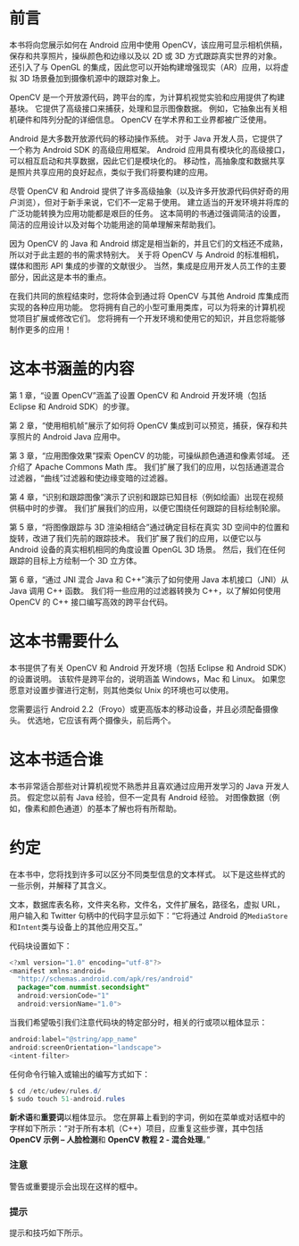 # 前言

本书将向您展示如何在 Android 应用中使用 OpenCV，该应用可显示相机供稿，保存和共享照片，操纵颜色和边缘以及以 2D 或 3D 方式跟踪真实世界的对象。 还引入了与 OpenGL 的集成，因此您可以开始构建增强现实（AR）应用，以将虚拟 3D 场景叠加到摄像机源中的跟踪对象上。

OpenCV 是一个开放源代码，跨平台的库，为计算机视觉实验和应用提供了构建基块。 它提供了高级接口来捕获，处理和显示图像数据。 例如，它抽象出有关相机硬件和阵列分配的详细信息。 OpenCV 在学术界和工业界都被广泛使用。

Android 是大多数开放源代码的移动操作系统。 对于 Java 开发人员，它提供了一个称为 Android SDK 的高级应用框架。 Android 应用具有模块化的高级接口，可以相互启动和共享数据，因此它们是模块化的。 移动性，高抽象度和数据共享是照片共享应用的良好起点，类似于我们将要构建的应用。

尽管 OpenCV 和 Android 提供了许多高级抽象（以及许多开放源代码供好奇的用户浏览），但对于新手来说，它们不一定易于使用。 建立适当的开发环境并将库的广泛功能转换为应用功能都是艰巨的任务。 这本简明的书通过强调简洁的设置，简洁的应用设计以及对每个功能用途的简单理解来帮助我们。

因为 OpenCV 的 Java 和 Android 绑定是相当新的，并且它们的文档还不成熟，所以对于此主题的书的需求特别大。 关于将 OpenCV 与 Android 的标准相机，媒体和图形 API 集成的步骤的文献很少。 当然，集成是应用开发人员工作的主要部分，因此这是本书的重点。

在我们共同的旅程结束时，您将体会到通过将 OpenCV 与其他 Android 库集成而实现的各种应用功能。 您将拥有自己的小型可重用类库，可以为将来的计算机视觉项目扩展或修改它们。 您将拥有一个开发环境和使用它的知识，并且您将能够制作更多的应用！

# 这本书涵盖的内容

第 1 章，“设置 OpenCV”涵盖了设置 OpenCV 和 Android 开发环境（包括 Eclipse 和 Android SDK）的步骤。

第 2 章，“使用相机帧”展示了如何将 OpenCV 集成到可以预览，捕获，保存和共享照片的 Android Java 应用中。

第 3 章，“应用图像效果”探索 OpenCV 的功能，可操纵颜色通道和像素邻域。 还介绍了 Apache Commons Math 库。 我们扩展了我们的应用，以包括通道混合过滤器，“曲线”过滤器和使边缘变暗的过滤器。

第 4 章，“识别和跟踪图像”演示了识别和跟踪已知目标（例如绘画）出现在视频供稿中时的步骤。 我们扩展我们的应用，以便它围绕任何跟踪的目标绘制轮廓。

第 5 章，“将图像跟踪与 3D 渲染相结合”通过确定目标在真实 3D 空间中的位置和旋转，改进了我们先前的跟踪技术。 我们扩展了我们的应用，以便它以与 Android 设备的真实相机相同的角度设置 OpenGL 3D 场景。 然后，我们在任何跟踪的目标上方绘制一个 3D 立方体。

第 6 章，“通过 JNI 混合 Java 和 C++”演示了如何使用 Java 本机接口（JNI）从 Java 调用 C++ 函数。 我们将一些应用的过滤器转换为 C++，以了解如何使用 OpenCV 的 C++ 接口编写高效的跨平台代码。

# 这本书需要什么

本书提供了有关 OpenCV 和 Android 开发环境（包括 Eclipse 和 Android SDK）的设置说明。 该软件是跨平台的，说明涵盖 Windows，Mac 和 Linux。 如果您愿意对设置步骤进行定制，则其他类似 Unix 的环境也可以使用。

您需要运行 Android 2.2（Froyo）或更高版本的移动设备，并且必须配备摄像头。 优选地，它应该有两个摄像头，前后两个。

# 这本书适合谁

本书非常适合那些对计算机视觉不熟悉并且喜欢通过应用开发学习的 Java 开发人员。 假定您以前有 Java 经验，但不一定具有 Android 经验。 对图像数据（例如，像素和颜色通道）的基本了解也将有所帮助。

# 约定

在本书中，您将找到许多可以区分不同类型信息的文本样式。 以下是这些样式的一些示例，并解释了其含义。

文本，数据库表名称，文件夹名称，文件名，文件扩展名，路径名，虚拟 URL，用户输入和 Twitter 句柄中的代码字显示如下：“它将通过 Android 的`MediaStore`和`Intent`类与设备上的其他应用交互。”

代码块设置如下：

```java
<?xml version="1.0" encoding="utf-8"?>
<manifest xmlns:android=
  "http://schemas.android.com/apk/res/android"
  package="com.nummist.secondsight"
  android:versionCode="1"
  android:versionName="1.0">
```

当我们希望吸引我们注意代码块的特定部分时，相关的行或项以粗体显示：

```java
android:label="@string/app_name"
android:screenOrientation="landscape">
<intent-filter>
```

任何命令行输入或输出的编写方式如下：

```java
$ cd /etc/udev/rules.d/
$ sudo touch 51-android.rules

```

**新术语**和**重要词**以粗体显示。 您在屏幕上看到的字词，例如在菜单或对话框中的字样如下所示：“对于所有本机（C++）项目，应重复这些步骤，其中包括 **OpenCV 示例 – 人脸检测**和 **OpenCV 教程 2 - 混合处理**。”

### 注意

警告或重要提示会出现在这样的框中。

### 提示

提示和技巧如下所示。